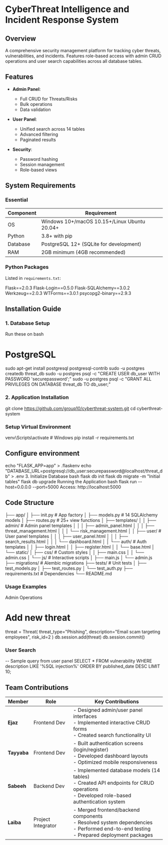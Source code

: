 # CyberThreat Intelligence and Incident Response System

## Overview
A comprehensive security management platform for tracking cyber threats, vulnerabilities, and incidents. Features role-based access with admin CRUD operations and user search capabilities across all database tables.

## Features
- **Admin Panel**:
  - Full CRUD for Threats/Risks
  - Bulk operations
  - Data validation

- **User Panel**:
  - Unified search across 14 tables
  - Advanced filtering
  - Paginated results

- **Security**:
  - Password hashing
  - Session management
  - Role-based views

## System Requirements
### Essential
| Component | Requirement |
|-----------|-------------|
| OS | Windows 10+/macOS 10.15+/Linux Ubuntu 20.04+ |
| Python | 3.8+ with pip |
| Database | PostgreSQL 12+ (SQLite for development) |
| RAM | 2GB minimum (4GB recommended) |

### Python Packages
Listed in `requirements.txt`:

Flask==2.0.3
Flask-Login==0.5.0
Flask-SQLAlchemy==3.0.2
Werkzeug==2.0.3
WTForms==3.0.1
psycopg2-binary==2.9.3


## Installation Guide

### 1. Database Setup
Run these on bash
# PostgreSQL
sudo apt-get install postgresql postgresql-contrib
sudo -u postgres createdb threat_db
sudo -u postgres psql -c "CREATE USER db_user WITH PASSWORD 'securepassword';"
sudo -u postgres psql -c "GRANT ALL PRIVILEGES ON DATABASE threat_db TO db_user;"

### 2. Application Installation
git clone https://github.com/group10/cyberthreat-system.git
cd cyberthreat-system

### Setup Virtual Environment
venv\Scripts\activate    # Windows
pip install -r requirements.txt

## Configure environment
echo "FLASK_APP=app" > .flaskenv
echo "DATABASE_URL=postgresql://db_user:securepassword@localhost/threat_db" > .env
3. Initialize Database
bash
flask db init
flask db migrate -m "Initial tables"
flask db upgrade
Running the Application
bash
flask run --host=0.0.0.0 --port=5000
Access: http://localhost:5000

## Code Structure
├── app/
│ ├── init.py # App factory
│ ├── models.py # 14 SQLAlchemy models
│ ├── routes.py # 25+ view functions
│ ├── templates/
│ │ ├── admin/ # Admin panel templates
│ │ │ ├── admin_panel.html
│ │ │ ├── threat_management.html
│ │ │ └── risk_management.html
│ │ ├── user/ # User panel templates
│ │ │ ├── user_panel.html
│ │ │ ├── search_results.html
│ │ │ └── dashboard.html
│ │ └── auth/ # Auth templates
│ │ ├── login.html
│ │ ├── register.html
│ │ └── base.html
│ └── static/
│ ├── css/ # Custom styles
│ │ ├── main.css
│ │ └── admin.css
│ └── js/ # Interactive scripts
│ ├── main.js
│ └── admin.js
├── migrations/ # Alembic migrations
├── tests/ # Unit tests
│ ├── test_models.py
│ ├── test_routes.py
│ └── test_auth.py
├── requirements.txt # Dependencies
└── README.md 

### Usage Examples
Admin Operations
# Add new threat
threat = Threat(
    threat_type="Phishing",
    description="Email scam targeting employees",
    risk_id=2
)
db.session.add(threat)
db.session.commit()

### User Search

-- Sample query from user panel
SELECT * FROM vulnerability 
WHERE description LIKE '%SQL injection%'
ORDER BY published_date DESC
LIMIT 10;

## Team Contributions

| Member    | Role           | Key Contributions |
|-----------|----------------|-------------------|
| **Ejaz**  | Frontend Dev   | - Designed admin/user panel interfaces<br>- Implemented interactive CRUD forms<br>- Created search functionality UI |
| **Tayyaba** | Frontend Dev  | - Built authentication screens (login/register)<br>- Developed dashboard layouts<br>- Optimized mobile responsiveness |
| **Sabeeh** | Backend Dev   | - Implemented database models (14 tables)<br>- Created API endpoints for CRUD operations<br>- Developed role-based authentication system |
| **Laiba**  | Project Integrator | - Merged frontend/backend components<br>- Resolved system dependencies<br>- Performed end-to-end testing<br>- Prepared deployment packages |


